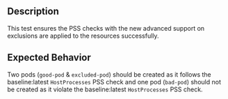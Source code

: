 ## Description

This test ensures the PSS checks with the new advanced support on exclusions are applied to the resources successfully.

## Expected Behavior

Two pods (`good-pod` & `excluded-pod`) should be created as it follows the baseline:latest `HostProcesses` PSS check and one pod (`bad-pod`) should not be created as it violate the baseline:latest `HostProcesses` PSS check.
